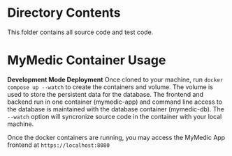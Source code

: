 # Directory Contents
This folder contains all source code and test code.

# MyMedic Container Usage
**Development Mode Deployment**
Once cloned to your machine, run `docker compose up --watch` to create the containers and 
volume. The volume is used to store the persistent data for the database. The
frontend and backend run in one container (mymedic-app) and command line access to
the database is maintained with the database container (mymedic-db). The `--watch` option
will syncronize source code in the container with your local machine.

Once the docker containers are running, you may access the MyMedic App frontend at
`https://localhost:8080`

